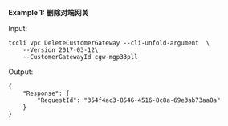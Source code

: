 **Example 1: 删除对端网关**



Input: 

```
tccli vpc DeleteCustomerGateway --cli-unfold-argument  \
    --Version 2017-03-12\
    --CustomerGatewayId cgw-mgp33pll
```

Output: 
```
{
    "Response": {
        "RequestId": "354f4ac3-8546-4516-8c8a-69e3ab73aa8a"
    }
}
```

